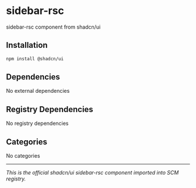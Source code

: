 # sidebar-rsc

sidebar-rsc component from shadcn/ui

## Installation

```bash
npm install @shadcn/ui
```

## Dependencies

No external dependencies

## Registry Dependencies

No registry dependencies

## Categories

No categories

---

*This is the official shadcn/ui sidebar-rsc component imported into SCM registry.*
